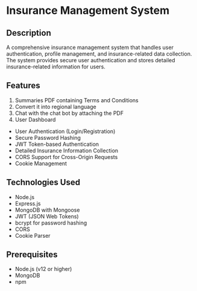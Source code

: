 # Insurance Management System

## Description
A comprehensive insurance management system that handles user authentication, profile management, and insurance-related data collection. The system provides secure user authentication and stores detailed insurance-related information for users.

## Features
1. Summaries PDF containing Terms and Conditions
2. Convert it into regional language
3. Chat with the chat bot by attaching the PDF
4. User Dashboard

- User Authentication (Login/Registration)
- Secure Password Hashing
- JWT Token-based Authentication
- Detailed Insurance Information Collection
- CORS Support for Cross-Origin Requests
- Cookie Management


## Technologies Used
- Node.js
- Express.js
- MongoDB with Mongoose
- JWT (JSON Web Tokens)
- bcrypt for password hashing
- CORS
- Cookie Parser

## Prerequisites
- Node.js (v12 or higher)
- MongoDB
- npm


